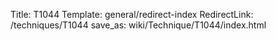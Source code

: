 Title: T1044
Template: general/redirect-index
RedirectLink: /techniques/T1044
save_as: wiki/Technique/T1044/index.html